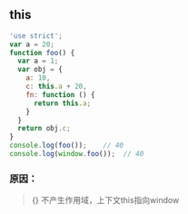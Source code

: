 ## this

```js
'use strict';
var a = 20;
function foo() {
  var a = 1;
  var obj = {
    a: 10,
    c: this.a + 20,
    fn: function () {
      return this.a;
    }
  }
  return obj.c;
}
console.log(foo());    // 40
console.log(window.foo());  // 40
```

### 原因：
> {} 不产生作用域，上下文this指向window
